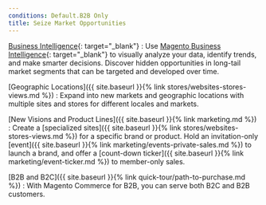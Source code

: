 ```yaml
---
conditions: Default.B2B Only
title: Seize Market Opportunities
---
```


[Business Intelligence][1]{: target="_blank"}
:  Use [Magento Business Intelligence][1]{: target="_blank"} to visually analyze your data, identify trends, and make smarter decisions. Discover hidden opportunities in long-tail market segments that can be targeted and developed over time.

[Geographic Locations]({{ site.baseurl }}{% link stores/websites-stores-views.md %})
:  Expand into new markets and geographic locations with multiple sites and stores for different locales and markets.

[New Visions and Product Lines]({{ site.baseurl }}{% link marketing.md %})
:  Create a [specialized sites]({{ site.baseurl }}{% link stores/websites-stores-views.md %})
for a specific brand or product. Hold an invitation-only [event]({{ site.baseurl }}{% link marketing/events-private-sales.md %}) to launch a brand, and offer a [count-down ticker]({{ site.baseurl }}{% link marketing/event-ticker.md %}) to member-only sales.

[B2B and B2C]({{ site.baseurl }}{% link quick-tour/path-to-purchase.md %})
:  With Magento Commerce for B2B, you can serve both B2C and B2B customers.

[1]: https://magento.com/products/business-intelligence
